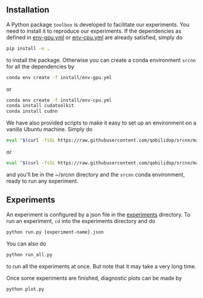## Installation

A Python package `toolbox` is developed to facilitate our experiments. You need to install it to reproduce our experiments. If the dependencies as defined in [env-gpu.yml](install/env-gpu.yml) or [env-cpu.yml](install/env-cpu.yml) are already satisfied, simply do

```bash
pip install -e .
```

to install the package. Otherwise you can create a conda environment `srcnn` for all the dependencies by

```bash
conda env create -f install/env-gpu.yml
```

or

```bash
conda env create -f install/env-cpu.yml
conda install cudatoolkit
conda install cudnn
```



We have also provided scripts to make it easy to set up an environment on a vanilla Ubuntu machine. Simply do

```bash
eval "$(curl -fsSL https://raw.githubusercontent.com/qobilidop/srcnn/master/install/create-env-gpu.sh)"
```

or

```bash
eval "$(curl -fsSL https://raw.githubusercontent.com/qobilidop/srcnn/master/install/create-env-cpu.sh)"
```

and you'll be in the ~/srcnn directory and the `srcnn` conda environment, ready to run any experiment.

## Experiments

An experiment is configured by a json file in the [experiments](experiments) directory. To run an experiment, `cd` into the experiments directory and do

```bash
python run.py {experiment-name}.json
```

You can also do

```bash
python run_all.py
```

to run all the experiments at once. But note that it may take a very long time.

Once some experiments are finished, diagnostic plots can be made by

```bash
python plot.py
```
